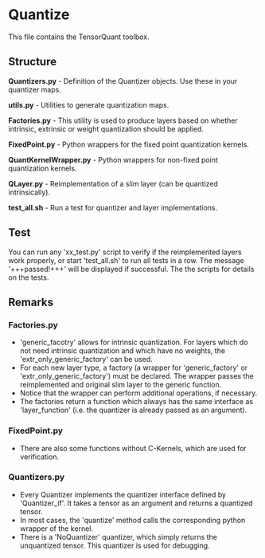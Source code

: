 # Quantize
This file contains the TensorQuant toolbox.

## Structure

**Quantizers.py** - Definition of the Quantizer objects. Use these in your quantizer maps.

**utils.py** - Utilities to generate quantization maps.

**Factories.py** - This utility is used to produce layers based on whether intrinsic, extrinsic or weight quantization should be applied.

**FixedPoint.py** - Python wrappers for the fixed point quantization kernels.

**QuantKernelWrapper.py** - Python wrappers for non-fixed point quantization kernels.

**QLayer.py** - Reimplementation of a slim layer (can be quantized intrinsically).

**test_all.sh** - Run a test for quantizer and layer implementations.


## Test

You can run any 'xx_test.py' script to verify if the reimplemented layers work properly, or start 'test_all.sh' to run all tests in a row. The message '+++passed!+++' will be displayed if successful. The the scripts for details on the tests.

## Remarks

### Factories.py
- 'generic_facotry' allows for intrinsic quantization. For layers which do not need intrinsic quantization and which have no weights, the 'extr_only_generic_factory' can be used.
- For each new layer type, a factory (a wrapper for 'generic_factory' or 'extr_only_generic_factory') must be declared. The wrapper passes the reimplemented and original slim layer to the generic function.
- Notice that the wrapper can perform additional operations, if necessary.
- The factories return a function which always has the same interface as 'layer_function' (i.e. the quantizer is already passed as an argument).

### FixedPoint.py
- There are also some functions without C-Kernels, which are used for verification.

### Quantizers.py
- Every Quantizer implements the quantizer interface defined by 'Quantizer_if'. It takes a tensor as an argument and returns a quantized tensor.
- In most cases, the 'quantize' method calls the corresponding python wrapper of the kernel.
- There is a 'NoQuantizer' quantizer, which simply returns the unquantized tensor. This quantizer is used for debugging.
